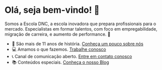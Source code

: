 # Olá, seja bem-vindo! 👋

Somos a Escola DNC, a escola inovadora que prepara profissionais para o mercado. Especialistas em formar talentos, com foco em empregabilidade, migração de carreira, e aumento de performance. 🚀

* 🏢 São mais de 11 anos de história. [Conheça um pouco sobre nós](https://www.escoladnc.com.br/sobre-nos/)
* 💻 Amamos o que fazemos. [Trabalhe conosco](https://carreiradnc.traffit.com/career/)
* 📞 Canal de comunicação aberto. [Entre em contato conosco](https://www.escoladnc.com.br/contato/)
* 📚 Conteúdos especiais. [Conheça o nosso Blog](https://www.escoladnc.com.br/blog/)
